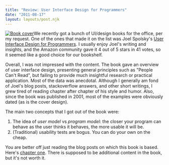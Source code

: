 ```yaml
---
title: "Review: User Interface Design for Programmers"
date: "2011-08-17"
layout: layouts/post.njk
---
```


[![](https://bentsai.files.wordpress.com/2011/08/photo.jpg?w=247 "Book cover")](https://bentsai.files.wordpress.com/2011/08/photo.jpg)We
recently got a bunch of UI/design books for the office, per my request. One of
the ones that made it on the list was Joel Spolsky's
[User Interface Design for Programmers](http://www.amazon.com/User-Interface-Design-Programmers-Spolsky/dp/1893115941).
I usually enjoy Joel's writing and insights, and the Amazon community gave it 4
out of 5 stars in 41 votes, so it seemed like a good choice for our bookshelf.

Overall, I was not impressed with the content. The book gave an overview of user
interface design, presenting general principles such as "People Can't Read", but
failing to provide much insightful research or practical application. Most of
the data was anecdotal. Although I generally am fond of Joel's blog posts,
stackoverflow answers, and other short writings, I grew tired of reading chapter
after chapter of his style and humor. Also, since the book was published in
2001, most of the examples were obviously dated (as is the cover design).

The main two concepts that I got out of the book were:

1. The idea of *user model* vs _program model_: the closer your program can
   behave as the user thinks it behaves, the more usable it will be.
2. (Traditional) usability tests are bogus. You can do your own on the cheap.

You are better off just reading the blog posts on which this book is based.
Here's [chapter one](http://www.joelonsoftware.com/uibook/fog0000000249.html).
There is supposed to be additional content in the book, but it's not worth it.
